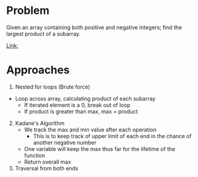 # Problem

Given an array containing both positive and negative integers; find the largest product of a subarray.

[Link:](https://www.geeksforgeeks.org/maximum-product-subarray/)

# Approaches

1. Nested for loops (Brute force)
- Loop across array, calculating product of each subarray
  - If iterated element is a 0, break out of loop
  - If product is greater than max, max = product

2. Kadane's Algorithm
   - We track the max and min value after each operation
     - This is to keep track of upper limit of each end in the chance of another negative number
   - One variable will keep the max thus far for the lifetime of the function
   - Return overall max
3. Traversal from both ends

